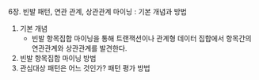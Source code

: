 6장. 빈발 패턴, 연관 관계, 상관관계 마이닝 : 기본 개념과 방법

1. 기본 개념
	- 빈발 항목집합 마이닝을 통해 트랜잭션이나 관계형 데이터 집합에서 항목간의 연관관계와 상관관계를 발견한다.
2. 빈발 항목집합 마이닝 방법
3. 관심대상 패턴은 어느 것인가? 패턴 평가 방법

